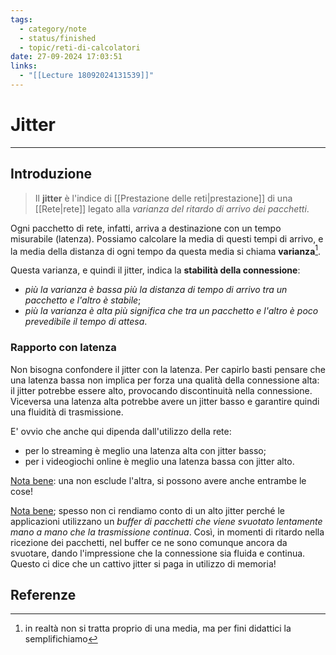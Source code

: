 ```yaml
---
tags:
  - category/note
  - status/finished
  - topic/reti-di-calcolatori
date: 27-09-2024 17:03:51
links:
  - "[[Lecture 18092024131539]]"
---
```

# Jitter
---
## Introduzione
> Il **jitter** è l'indice di [[Prestazione delle reti|prestazione]] di una [[Rete|rete]] legato alla _varianza del ritardo di arrivo dei pacchetti_.

Ogni pacchetto di rete, infatti, arriva a destinazione con un tempo misurabile (latenza). Possiamo calcolare la media di questi tempi di arrivo, e la media della distanza di ogni tempo da questa media si chiama **varianza**[^1].

Questa varianza, e quindi il jitter, indica la **stabilità della connessione**:
- _più la varianza è bassa più la distanza di tempo di arrivo tra un pacchetto e l'altro è stabile_;
- _più la varianza è alta più significa che tra un pacchetto e l'altro è poco prevedibile il tempo di attesa_.

### Rapporto con latenza
Non bisogna confondere il jitter con la latenza. Per capirlo basti pensare che una latenza bassa non implica per forza una qualità della connessione alta: il jitter potrebbe essere alto, provocando discontinuità nella connessione. Viceversa una latenza alta potrebbe avere un jitter basso e garantire quindi una fluidità di trasmissione.

E' ovvio che anche qui dipenda dall'utilizzo della rete:
- per lo streaming è meglio una latenza alta con jitter basso;
- per i videogiochi online è meglio una latenza bassa con jitter alto.

<u>Nota bene</u>: una non esclude l'altra, si possono avere anche entrambe le cose!

<u>Nota bene</u>; spesso non ci rendiamo conto di un alto jitter perché le applicazioni utilizzano un _buffer di pacchetti che viene svuotato lentamente mano a mano che la trasmissione continua_. Così, in momenti di ritardo nella ricezione dei pacchetti, nel buffer ce ne sono comunque ancora da svuotare, dando l'impressione che la connessione sia fluida e continua. Questo ci dice che un cattivo jitter si paga in utilizzo di memoria!

## Referenze
[^1]: in realtà non si tratta proprio di una media, ma per fini didattici la semplifichiamo